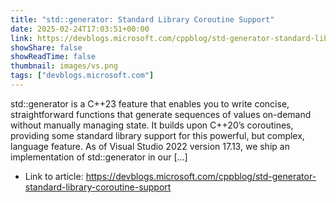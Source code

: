 ```yaml
---
title: "std::generator: Standard Library Coroutine Support"
date: 2025-02-24T17:03:51+00:00
link: https://devblogs.microsoft.com/cppblog/std-generator-standard-library-coroutine-support
showShare: false
showReadTime: false
thumbnail: images/vs.png
tags: ["devblogs.microsoft.com"]
---
```

std::generator is a C++23 feature that enables you to write concise, straightforward functions that generate sequences of values on-demand without manually managing state. It builds upon C++20’s coroutines, providing some standard library support for this powerful, but complex, language feature. As of Visual Studio 2022 version 17.13, we ship an implementation of std::generator in our […]

- Link to article: https://devblogs.microsoft.com/cppblog/std-generator-standard-library-coroutine-support